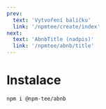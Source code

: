 ```yaml
---
prev:
  text: 'Vytvoření balíčku'
  link: '/npmtee/create/index'
next:
  text: 'AbnbTitle (nadpis)'
  link: '/npmtee/abnb/title'
---
```

# Instalace
```
npm i @npm-tee/abnb
```